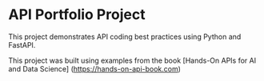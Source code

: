 # API Portfolio Project 
This project demonstrates API coding best practices using Python and FastAPI. 

This project was built using examples from the book [Hands-On APIs for AI and Data Science] (https://hands-on-api-book.com)
